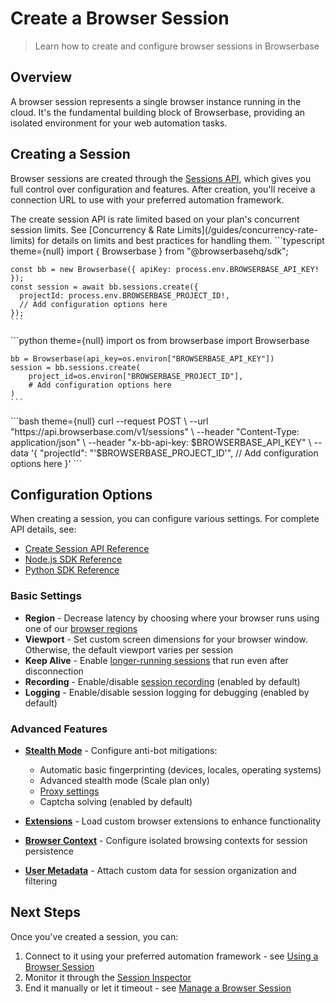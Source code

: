 # Create a Browser Session

> Learn how to create and configure browser sessions in Browserbase

## Overview

A browser session represents a single browser instance running in the cloud. It's the fundamental building block of Browserbase, providing an isolated environment for your web automation tasks.

## Creating a Session

Browser sessions are created through the [Sessions API](/reference/api/create-a-session), which gives you full control over configuration and features. After creation, you'll receive a connection URL to use with your preferred automation framework.

<Warning>
  The create session API is rate limited based on your plan's concurrent session
  limits. See [Concurrency & Rate
  Limits](/guides/concurrency-rate-limits) for details on limits and
  best practices for handling them.
</Warning>

<Tabs>
  <Tab title="Node.js">
    ```typescript  theme={null}
    import { Browserbase } from "@browserbasehq/sdk";

    const bb = new Browserbase({ apiKey: process.env.BROWSERBASE_API_KEY! });
    const session = await bb.sessions.create({
      projectId: process.env.BROWSERBASE_PROJECT_ID!,
      // Add configuration options here
    });
    ```
  </Tab>

  <Tab title="Python">
    ```python  theme={null}
    import os
    from browserbase import Browserbase

    bb = Browserbase(api_key=os.environ["BROWSERBASE_API_KEY"])
    session = bb.sessions.create(
        project_id=os.environ["BROWSERBASE_PROJECT_ID"],
        # Add configuration options here
    )
    ```
  </Tab>

  <Tab title="cURL">
    ```bash  theme={null}
    curl --request POST \
      --url "https://api.browserbase.com/v1/sessions" \
      --header "Content-Type: application/json" \
      --header "x-bb-api-key: $BROWSERBASE_API_KEY" \
      --data '{
        "projectId": "'$BROWSERBASE_PROJECT_ID'",
        // Add configuration options here
      }'
    ```
  </Tab>
</Tabs>

## Configuration Options

When creating a session, you can configure various settings. For complete API details, see:

* [Create Session API Reference](/reference/api/create-a-session)
* [Node.js SDK Reference](/reference/sdk/nodejs)
* [Python SDK Reference](/reference/sdk/python)

### Basic Settings

* **Region** - Decrease latency by choosing where your browser runs using one of our [browser regions](/guides/multi-region)
* **Viewport** - Set custom screen dimensions for your browser window. Otherwise, the default viewport varies per session
* **Keep Alive** - Enable [longer-running sessions](/guides/long-running-sessions) that run even after disconnection
* **Recording** - Enable/disable [session recording](/features/session-replay) (enabled by default)
* **Logging** - Enable/disable session logging for debugging (enabled by default)

### Advanced Features

* **[Stealth Mode](/features/stealth-mode)** - Configure anti-bot mitigations:

  * Automatic basic fingerprinting (devices, locales, operating systems)
  * Advanced stealth mode (Scale plan only)
  * [Proxy settings](/features/proxies)
  * Captcha solving (enabled by default)

* **[Extensions](/features/browser-extensions)** - Load custom browser extensions to enhance functionality

* **[Browser Context](/features/contexts)** - Configure isolated browsing contexts for session persistence

* **[User Metadata](/features/session-metadata)** - Attach custom data for session organization and filtering

## Next Steps

Once you've created a session, you can:

1. Connect to it using your preferred automation framework - see [Using a Browser Session](/fundamentals/using-browser-session)
2. Monitor it through the [Session Inspector](/features/session-inspector)
3. End it manually or let it timeout - see [Manage a Browser Session](/fundamentals/manage-browser-session)
